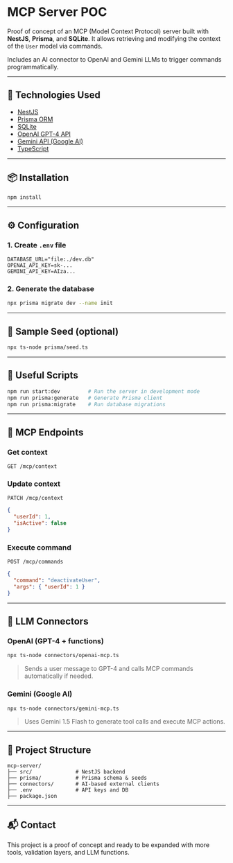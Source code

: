 # MCP Server POC

Proof of concept of an MCP (Model Context Protocol) server built with **NestJS**, **Prisma**, and **SQLite**. It allows retrieving and modifying the context of the `User` model via commands.

Includes an AI connector to OpenAI and Gemini LLMs to trigger commands programmatically.

---

## 🚀 Technologies Used
- [NestJS](https://nestjs.com/)
- [Prisma ORM](https://www.prisma.io/)
- [SQLite](https://www.sqlite.org/)
- [OpenAI GPT-4 API](https://platform.openai.com/docs)
- [Gemini API (Google AI)](https://ai.google.dev/)
- [TypeScript](https://www.typescriptlang.org/)

---

## 📦 Installation
```bash
npm install
```

---

## ⚙️ Configuration
### 1. Create `.env` file
```env
DATABASE_URL="file:./dev.db"
OPENAI_API_KEY=sk-...
GEMINI_API_KEY=AIza...
```

### 2. Generate the database
```bash
npx prisma migrate dev --name init
```

---

## 🧪 Sample Seed (optional)
```bash
npx ts-node prisma/seed.ts
```

---

## 🏁 Useful Scripts
```bash
npm run start:dev         # Run the server in development mode
npm run prisma:generate   # Generate Prisma client
npm run prisma:migrate    # Run database migrations
```

---

## 🧠 MCP Endpoints
### Get context
`GET /mcp/context`

### Update context
`PATCH /mcp/context`
```json
{
  "userId": 1,
  "isActive": false
}
```

### Execute command
`POST /mcp/commands`
```json
{
  "command": "deactivateUser",
  "args": { "userId": 1 }
}
```

---

## 🤖 LLM Connectors

### OpenAI (GPT-4 + functions)
```bash
npx ts-node connectors/openai-mcp.ts
```
> Sends a user message to GPT-4 and calls MCP commands automatically if needed.

### Gemini (Google AI)
```bash
npx ts-node connectors/gemini-mcp.ts
```
> Uses Gemini 1.5 Flash to generate tool calls and execute MCP actions.

---

## 📁 Project Structure
```
mcp-server/
├── src/              # NestJS backend
├── prisma/           # Prisma schema & seeds
├── connectors/       # AI-based external clients
├── .env              # API keys and DB
├── package.json
```

---

## 📬 Contact
This project is a proof of concept and ready to be expanded with more tools, validation layers, and LLM functions.
